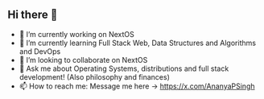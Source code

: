 ## Hi there 👋

- 🔭 I’m currently working on NextOS
- 🌱 I’m currently learning Full Stack Web, Data Structures and Algorithms and DevOps
- 👯 I’m looking to collaborate on NextOS
- 💬 Ask me about Operating Systems, distributions and full stack development! (Also philosophy and finances)
- 📫 How to reach me: Message me here -> https://x.com/AnanyaPSingh

